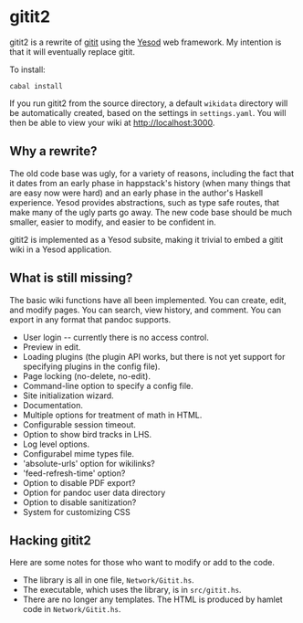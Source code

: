 gitit2
======

gitit2 is a rewrite of [gitit] using the [Yesod] web framework.
My intention is that it will eventually replace gitit.

[gitit]: http://gitit.net

To install:

    cabal install

If you run gitit2 from the source directory, a default
`wikidata` directory will be automatically created, based
on the settings in `settings.yaml`.  You will then be able
to view your wiki at <http://localhost:3000>.

Why a rewrite?
--------------

The old code base was ugly, for a variety of reasons, including
the fact that it dates from an early phase in happstack's history
(when many things that are easy now were hard) and an early phase
in the author's Haskell experience.  Yesod provides abstractions,
such as type safe routes, that make many of the ugly parts go away.
The new code base should be much smaller, easier to modify, and
easier to be confident in.

gitit2 is implemented as a Yesod subsite, making it trivial
to embed a gitit wiki in a Yesod application.

What is still missing?
----------------------

The basic wiki functions have all been implemented. You can
create, edit, and modify pages.  You can search, view
history, and comment.  You can export in any format that
pandoc supports.

* User login -- currently there is no access control.
* Preview in edit.
* Loading plugins (the plugin API works, but there is not
  yet support for specifying plugins in the config file).
* Page locking (no-delete, no-edit).
* Command-line option to specify a config file.
* Site initialization wizard.
* Documentation.
* Multiple options for treatment of math in HTML.
* Configurable session timeout.
* Option to show bird tracks in LHS.
* Log level options.
* Configurabel mime types file.
* 'absolute-urls' option for wikilinks?
* 'feed-refresh-time' option?
* Option to disable PDF export?
* Option for pandoc user data directory
* Option to disable sanitization?
* System for customizing CSS

[Yesod]: http://www.yesodweb.com/

Hacking gitit2
--------------

Here are some notes for those who want to modify or
add to the code.

* The library is all in one file, `Network/Gitit.hs`.
* The executable, which uses the library, is in `src/gitit.hs`.
* There are no longer any templates.  The HTML is produced
  by hamlet code in `Network/Gitit.hs`.

